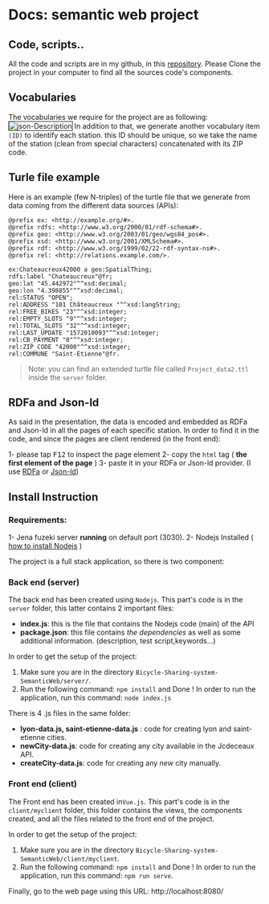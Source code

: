 # Docs: semantic web project

## Code, scripts..

All the code and scripts are in my github, in this [repository](https://github.com/alaouiib/Bicycle-Sharing-system-SemanticWeb/).
Please Clone the project in your computer to find all the sources code's components.

## Vocabularies

The vocabularies we require for the project are as following:
<a><img src="https://i.ibb.co/zVPJgkP/json-Description.png" alt="json-Description" border="1"></a>
In addition to that, we generate another vocabulary item `(ID)` to identify each station. this ID should be unique, so we take the name of the station (clean from special characters) concatenated with its ZIP code.

## Turle file example

Here is an example (few N-triples) of the turtle file that we generate from data coming from the different data sources (APIs):

    @prefix ex: <http://example.org/#>.
    @prefix rdfs: <http://www.w3.org/2000/01/rdf-schema#>.
    @prefix geo: <http://www.w3.org/2003/01/geo/wgs84_pos#>.
    @prefix xsd: <http://www.w3.org/2001/XMLSchema#>.
    @prefix rdf: <http://www.w3.org/1999/02/22-rdf-syntax-ns#>.
    @prefix rel: <http://relations.example.com/>.

    ex:Chateaucreux42000 a geo:SpatialThing;
    rdfs:label "Chateaucreux"@fr;
    geo:lat "45.442972"^^xsd:decimal;
    geo:lon "4.398855"^^xsd:decimal;
    rel:STATUS "OPEN";
    rel:ADDRESS "101 Châteaucreux "^^xsd:langString;
    rel:FREE_BIKES "23"^^xsd:integer;
    rel:EMPTY_SLOTS "9"^^xsd:integer;
    rel:TOTAL_SLOTS "32"^^xsd:integer;
    rel:LAST_UPDATE "1572010093"^^xsd:integer;
    rel:CB_PAYMENT "0"^^xsd:integer;
    rel:ZIP_CODE "42000"^^xsd:integer;
    rel:COMMUNE "Saint-Etienne"@fr.

> Note: you can find an extended turtle file called `Project_data2.ttl` inside the `server` folder.

## RDFa and Json-ld

As said in the presentation, the data is encoded and embedded as RDFa and Json-ld in all the pages of each specific station. In order to find it in the code, and since the pages are client rendered (in the front end):

1- please tap <kbd>F12</kbd> to inspect the page element
2- copy the `html` tag ( **the first element of the page** )
3- paste it in your RDFa or Json-ld provider. (I use [RDFa](http://rdfa.info/play/) or [Json-ld](https://www.w3.org/2012/pyRdfa/#distill_by_input))

## Install Instruction

### Requirements:

1- Jena fuzeki server **running** on default port (3030).
2- Nodejs Installed ( [how to install Nodejs](https://wsvincent.com/install-node-js-npm-windows/) )

The project is a full stack application, so there is two component:

### Back end (server)

The back end has been created using `Nodejs`.
This part's code is in the `server` folder, this latter contains 2 important files:

- **index.js**: this is the file that contains the Nodejs code (main) of the API
- **package.json**: this file contains _the dependencies_ as well as some additional information. (description, test script,keywords...)

In order to get the setup of the project:

1.  Make sure you are in the directory `Bicycle-Sharing-system-SemanticWeb/server/`.
2.  Run the following command: `npm install`
    and Done !
    In order to run the application, run this command: `node index.js`

There is 4 .js files in the same folder:

- **lyon-data.js, saint-etienne-data.js** : code for creating lyon and saint-etienne cities.
- **newCity-data.js**: code for creating any city available in the Jcdeceaux API.
- **createCity-data.js**: code for creating any _new_ city manually.

### Front end (client)

The Front end has been created in`Vue.js`.
This part's code is in the `client/myclient` folder, this folder contains the views, the components created, and all the files related to the front end of the project.

In order to get the setup of the project:

1.  Make sure you are in the directory `Bicycle-Sharing-system-SemanticWeb/client/myclient`.
2.  Run the following command: `npm install`
    and Done !
    In order to run the application, run this command: `npm run serve`.

Finally, go to the web page using this URL: http://localhost:8080/
